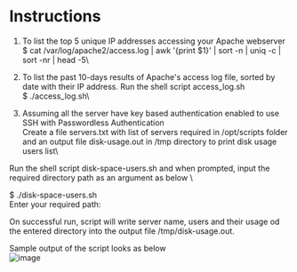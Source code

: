 Instructions
============

1. To list the top 5 unique IP addresses accessing your Apache webserver\
   $ cat /var/log/apache2/access.log | awk '{print $1}' | sort -n | uniq -c | sort -nr | head -5\

2. To list the past 10-days results of Apache's access log file, sorted by date with their IP address.
   Run the shell script access_log.sh\
   $ ./access_log.sh\

3. Assuming all the server have key based authentication enabled to use SSH with Passwordless     Authentication\
  Create a file servers.txt with list of servers required  in /opt/scripts folder and an output file disk-usage.out in /tmp directory to print disk usage users list\

  Run the shell script disk-space-users.sh and when prompted, input the required directory path as an argument as below \
   
   $ ./disk-space-users.sh\
    Enter your required path: 

  On successful run, script will write server name, users and their usage od the entered directory into the output file /tmp/disk-usage.out.

  Sample output of the script looks as below\
  ![image](https://user-images.githubusercontent.com/67718999/104088184-e3cbe400-529f-11eb-8b63-3508e164c764.png)
    


